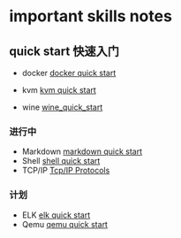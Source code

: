 # important skills notes

## quick start 快速入门

 - docker [docker quick start](docker_quick_start.md)

 - kvm [kvm quick start](kvm_quick_start.md)
 
 - wine [wine_quick_start](wine_quick_start.md)


### 进行中
 - Markdown [markdown quick start](markdown_quick_start.md)
 - Shell [shell quick start](shell_quick_start.md)
 - TCP/IP [Tcp/IP Protocols](tcp_ip_protocols.md)


### 计划
  - ELK [elk quick start](elk_quick_start.md)
  - Qemu [qemu quick start](qemu_quick_start.md) 


